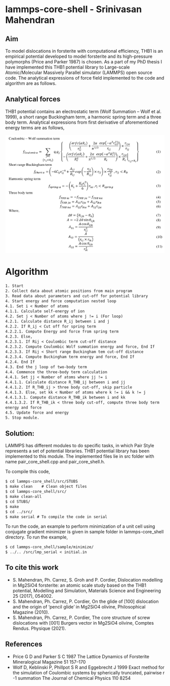# lammps-core-shell - Srinivasan Mahendran
## Aim
To model dislocations in forsterite with computational efficiency, THB1 is an empirical potential developed to model
forsterite and its high-pressure polymorphs (Price and Parker 1987) is chosen. As a part of my PhD thesis I have
implemented this THB1 potential library to Large-scale Atomic/Molecular Massively Parallel simulator (LAMMPS) open
source code. The analytical expressions of force field implemented to the code and algorithm are as follows.

## Analytical forces
THB1 potential contains an electrostatic term (Wolf Summation – Wolf et al. 1999), a short range Buckingham term, a
harmonic spring term and a three body term. Analytical expressions from first derivative of aforementioned energy terms
are as follows,

![Equations](showroom/equations.png)

# Algorithm
```
1. Start
2. Collect data about atomic positions from main program
3. Read data about parameters and cut-off for potential library
4. Start energy and force computation nested loop
4.1. Set i < Number of atoms
4.1.1. Calculate self-energy of ion
4.2. Set j < Number of atoms where j != i (For loop)
4.2.1. Calculate distance R_ij between i and j
4.2.2. If R_ij < Cut off for spring term
4.2.2.1. Compute Energy and force from spring term
4.2.3. Else,
4.2.3.1. If Rij < Coulombic term cut-off distance
4.2.3.2. Compute Coulombic Wolf summation energy and force, End If
4.2.3.3. If Rij < Short range Buckingham tem cut-off distance
4.2.3.4. Compute Buckingham term energy and force, End If
4.2.4. End If
4.3. End the j loop of two-body term
4.4. Commence the three-body term calculation
4.4.1. Set jj < Number of atoms where jj != i
4.4.1.1. Calculate distance R_THB_ij between i and jj
4.4.1.2. If R_THB_ij > three body cut-off, skip particle
4.4.1.3. Else, set kk < Number of atoms where k != i && k != j
4.4.1.3.1. Compute distance R_THB_ik between i and kk
4.4.1.3.2. If R_THB_ik < three body cut-off, compute three body term energy and force
4.5. Update force and energy
5. Stop module.
```
## Solution:
LAMMPS has different modules to do specific tasks, in which Pair Style represents a set of potential libraries. THB1
potential library has been implemented to this module. The implemented files lie in src folder with name
pair_core_shell.cpp and pair_core_shell.h.

To compile this code,
```
$ cd lammps-core_shell/src/STUBS
$ make clean    # Clean object files
$ cd lammps-core_shell/src/
$ make clean-all
$ cd STUBS/
$ make
$ cd ../src/
$ make serial # To compile the code in serial
```

To run the code, an example to perform minimization of a unit cell using conjugate gradient minimizer is given in sample
folder in lammps-core_shell directory. To run the example,
```
$ cd lammps-core_shell/sample/minimize/
$ ../.. /src/lmp_serial < initial.in
```
## To cite this work

* S. Mahendran, Ph. Carrez, S. Groh and P. Cordier, Dislocation modelling in Mg2SiO4 forsterite: an atomic scale study based on the THB1 potential, Modelling and Simulation, Materials Science and Engineering 25 (2017), 054002.
* S. Mahendran, Ph. Carrez, P. Cordier, On the glide of [100] dislocation and the origin of ‘pencil glide’ in Mg2SiO4 olivine, Philosophical Magazine (2010).
* S. Mahendran, Ph. Carrez, P. Cordier, The core structure of screw dislocations with [001] Burgers vector in Mg2SiO4 olivine, Comptes Rendus. Physique (2021).

## References
* Price G D and Parker S C 1987 The Lattice Dynamics of Forsterite Mineralogical Magazine 51 157–170
* Wolf D, Keblinski P, Phillpot S R and Eggebrecht J 1999 Exact method for the simulation of Coulombic systems
by spherically truncated, pairwise r -1 summation The Journal of Chemical Physics 110 8254

